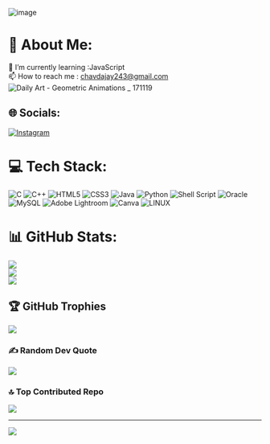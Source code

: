 ![image](https://github.com/jaychavada/jaychavada/assets/115369625/2906c273-7879-4c3f-a054-e6302b40601b)
# 💫 About Me:
🌱 I’m currently learning :JavaScript <br>📫 How to reach me : chavdajay243@gmail.com <br>
![Daily Art - Geometric Animations _ 171119](https://github.com/jaychavada/jaychavada/assets/115369625/79c83c8a-a70c-475c-8764-f61821ae9e20)

## 🌐 Socials:
[![Instagram](https://img.shields.io/badge/Instagram-%23E4405F.svg?logo=Instagram&logoColor=white)](https://instagram.com/_jaychavada_) 

# 💻 Tech Stack:
![C](https://img.shields.io/badge/c-%2300599C.svg?style=plastic&logo=c&logoColor=white) ![C++](https://img.shields.io/badge/c++-%2300599C.svg?style=plastic&logo=c%2B%2B&logoColor=white) ![HTML5](https://img.shields.io/badge/html5-%23E34F26.svg?style=plastic&logo=html5&logoColor=white) ![CSS3](https://img.shields.io/badge/css3-%231572B6.svg?style=plastic&logo=css3&logoColor=white) ![Java](https://img.shields.io/badge/java-%23ED8B00.svg?style=plastic&logo=java&logoColor=white) ![Python](https://img.shields.io/badge/python-3670A0?style=plastic&logo=python&logoColor=ffdd54) ![Shell Script](https://img.shields.io/badge/shell_script-%23121011.svg?style=plastic&logo=gnu-bash&logoColor=white) ![Oracle](https://img.shields.io/badge/Oracle-F80000?style=plastic&logo=oracle&logoColor=white) ![MySQL](https://img.shields.io/badge/mysql-%2300f.svg?style=plastic&logo=mysql&logoColor=white) ![Adobe Lightroom](https://img.shields.io/badge/Adobe%20Lightroom-31A8FF.svg?style=plastic&logo=Adobe%20Lightroom&logoColor=white) ![Canva](https://img.shields.io/badge/Canva-%2300C4CC.svg?style=plastic&logo=Canva&logoColor=white) ![LINUX](https://img.shields.io/badge/Linux-FCC624?style=plastic&logo=linux&logoColor=black)
# 📊 GitHub Stats:
![](https://github-readme-stats.vercel.app/api?username=jaychavada&theme=radical&hide_border=false&include_all_commits=true&count_private=true)<br/>
![](https://github-readme-streak-stats.herokuapp.com/?user=jaychavada&theme=radical&hide_border=false)<br/>
![](https://github-readme-stats.vercel.app/api/top-langs/?username=jaychavada&theme=radical&hide_border=false&include_all_commits=true&count_private=true&layout=compact)

## 🏆 GitHub Trophies
![](https://github-profile-trophy.vercel.app/?username=jaychavada&theme=radical&no-frame=false&no-bg=false&margin-w=4)

### ✍️ Random Dev Quote
![](https://quotes-github-readme.vercel.app/api?type=horizontal&theme=radical)

### 🔝 Top Contributed Repo
![](https://github-contributor-stats.vercel.app/api?username=jaychavada&limit=5&theme=radical&combine_all_yearly_contributions=true)

---
[![](https://visitcount.itsvg.in/api?id=jaychavada&icon=8&color=0)](https://visitcount.itsvg.in)

<!-- Proudly created with GPRM ( https://gprm.itsvg.in ) -->
